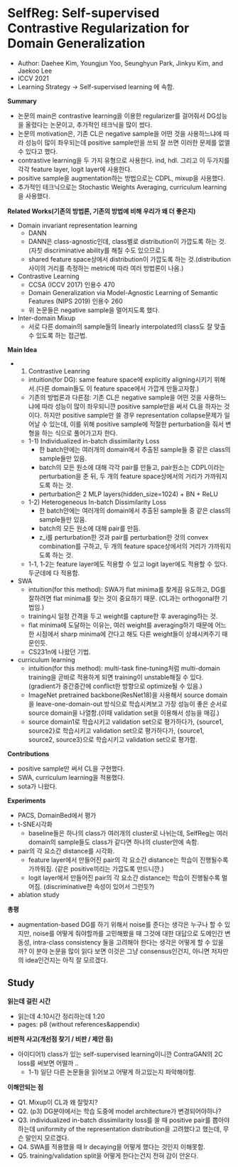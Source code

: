 # SelfReg: Self-supervised Contrastive Regularization for Domain Generalization
- Author: Daehee Kim, Youngjun Yoo, Seunghyun Park, Jinkyu Kim, and Jaekoo Lee
- ICCV 2021
- Learning Strategy -> Self-supervised learning 에 속함.

**Summary**
- 논문의 main은 contrastive learning을 이용한 regularizer를 걸어줘서 DG성능을 올렸다는 논문이고, 추가적인 테크닉을 많이 썼다.
- 논문의 motivation은, 기존 CL은 negative sample을 어떤 것을 사용하느냐에 따라 성능이 많이 좌우되는데 positive sample만을 쓰되 잘 쓰면 이러한 문제를 없앨 수 있다고 했다.
- contrastive learning을 두 가지 유형으로 사용한다. ind, hdl. 그리고 이 두가지를 각각 feature layer, logit layer에 사용한다.
- positive sample을 augmentation하는 방법으로는 CDPL, mixup을 사용했다.
- 추가적인 테크닉으로는 Stochastic Weights Averaging, curriculum learning을 사용했다.

**Related Works(기존의 방법론, 기존의 방법에 비해 우리가 왜 더 좋은지)**
- Domain invariant representation learning
  - DANN
  - DANN은 class-agnostic인데, class별로 distribution이 가깝도록 하는 것.(자칫 discriminative ability를 해칠 수도 있으므로.)
  - shared feature space상에서 distribution이 가깝도록 하는 것.(distribution사이의 거리를 측정하는 metric에 따라 여러 방법론이 나옴.)
- Contrastive Learning
  - CCSA (ICCV 2017) 인용수 470
  - Domain Generalization via Model-Agnostic Learning of Semantic Features (NIPS 2019) 인용수 260
  - 위 논문들은 negative sample을 멀어지도록 했다.
- Inter-domain Mixup
  - 서로 다른 domain의 sample들의 linearly interpolated의 class도 잘 맞출 수 있도록 하는 접근법.

**Main Idea**
- 1) Contrastive Leanring
  - intuition(for DG): same feature space에 explicitly aligning시키기 위해서.(다른 domain들도 이 feature space에서 가깝게 만들고자함.)
  - 기존의 방법론과 다른점: 기존 CL은 negative sample을 어떤 것을 사용하느냐에 따라 성능이 많이 좌우되니깐 positive sample만을 써서 CL을 하자는 것이다. 
하지만 positive sample만 쓸 경우 representation collapse문제가 일어날 수 있는데, 이를 위해 positive sample에 적절한 perturbation을 줘서 변형을 하는 식으로 풀어가고자 한다.
  - 1-1) Individualized in-batch dissimilarity Loss 
    - 한 batch안에는 여러개의 domain에서 추출된 sample들 중 같은 class의 sample들만 있음.
    - batch의 모든 원소에 대해 각각 pair를 만들고, pair원소는 CDPL이라는 perturbation을 준 뒤, 두 개의 feature space상에서의 거리가 가까워지도록 하는 것.
    - perturbation은 2 MLP layers(hidden_size=1024) + BN + ReLU
  - 1-2) Heterogeneous In-batch Dissimilarity Loss
    - 한 batch안에는 여러개의 domain에서 추출된 sample들 중 같은 class의 sample들만 있음.
    - batch의 모든 원소에 대해 pair를 만듬.
    - z_i를 perturbation한 것과 pair를 perturbation한 것의 convex combination를 구하고, 두 개의 feature space상에서의 거리가 가까워지도록 하는 것.
  - 1-1, 1-2는 feature layer에도 적용할 수 있고 logit layer에도 적용할 수 있다. 두군데에 다 적용함.
- SWA
  - intuition(for this method): SWA가 flat minima를 찾게끔 유도하고, DG를 잘하려면 flat minima를 찾는 것이 중요하기 때문. (CL과는 orthogonal한 기법임.)
  - training시 일정 간격을 두고 weight를 capture한 후 averaging하는 것. 
  - flat minima에 도달하는 이유는, 여러 weight를 averaging하기 때문에 어느 한 시점에서 sharp minima에 간다고 해도 다른 weight들이 상쇄시켜주기 때문인듯.
  - CS231n에 나왔던 기법.
- curriculum learning
  - intuition(for this method): multi-task fine-tuning처럼 multi-domain training을 곧바로 적용하게 되면 training이 unstable해질 수 있다.
(gradient가 중간중간에 conflict한 방향으로 optimize될 수 있음.)
  - ImageNet pretrained backbone(ResNet18)을 사용해서 source domain을 leave-one-domain-out 방식으로 학습시켜보고 가장 성능이 좋은 순서로 source domain을 나열함.(이때 validation set을 이용해서 성능을 매김.)
  - source domain1로 학습시키고 validation set으로 평가하다가, {source1, source2}로 학습시키고 validation set으로 평가하다가, {source1, source2, source3}으로 학습시키고 validation set으로 평가함.

**Contributions**
- positive sample만 써서 CL을 구현했다.
- SWA, curriculum learning을 적용했다.
- sota가 나왔다.

**Experiments**
- PACS, DomainBed에서 평가
- t-SNE시각화
  - baseline들은 하나의 class가 여러개의 cluster로 나뉘는데, SelfReg는 여러 domain의 sample들도 class가 같다면 하나의 cluster안에 속함.
- pair의 각 요소간 distance를 시각화.
  - feature layer에서 만들어진 pair의 각 요소간 distance는 학습이 진행될수록 가까워짐. (같은 positive끼리는 가깝도록 만드니깐.)
  - logit layer에서 만들어진 pair의 각 요소간 distance는 학습이 진행될수록 멀어짐. (discriminative한 속성이 있어서 그런듯?)
- ablation study


**총평**
- augmentation-based DG를 하기 위해서 noise를 준다는 생각은 누구나 할 수 있지만, noise를 어떻게 줘야할까를 고민해봤을 때 그것에 대한 대답으로 
도메인간 변동성, intra-class consistency 둘을 고려해야 한다는 생각은 어떻게 할 수 있을까? 이 분야 논문을 많이 읽다 보면 이것은 그냥 consensus인건지, 아니면 저자만의 idea인건지는 아직 잘 모르겠다.

## Study

**읽는데 걸린 시간**
- 읽는데 4:10시간 정리하는데 1:20
- pages: p8 (without references&appendix) 

**비판적 사고(개선점 찾기 / 비판 / 제안 등)**
- 아이디어1) class가 있는 self-supervised learning이니깐 ContraGAN의 2C loss를 써보면 어떨까 ..
  - 1-1) 일단 다른 논문들을 읽어보고 어떻게 하고있는지 파악해야함.

**이해안되는 점**
- Q1. Mixup이 CL과 왜 잘맞지?
- Q2. (p3) DG분야에서는 학습 도중에 model architecture가 변경되어야하나?
- Q3. individualized in-batch dissimilarity loss를 쓸 때 positive pair를 뽑아야하는데 uniformity of the representation distribution을 고려했다고 했는데, 무슨 말인지 모르겠다.
- Q4. SWA를 적용했을 때 lr decaying을 어떻게 했다는 것인지 이해못함.
- Q5. training/validation split을 어떻게 한다는건지 전혀 감이 안온다.
